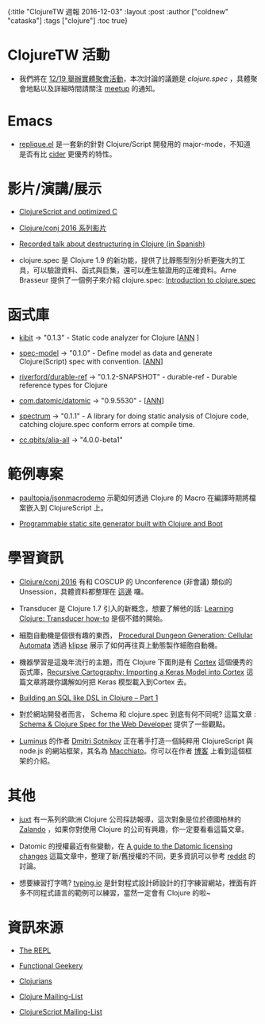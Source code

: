 {:title "ClojureTW 週報 2016-12-03"
 :layout :post
 :author ["coldnew" "cataska"]
 :tags  ["clojure"]
 :toc true}

# ClojureTW 活動

* 我們將在 [12/19 舉辦實體聚會活動](https://www.meetup.com/Clojure-tw/events/235951132/)，本次討論的議題是 *clojure.spec* ，具體聚會地點以及詳細時間請關注 [meetup](https://www.meetup.com/Clojure-tw/events/235951132/) 的通知。

# Emacs

* [replique.el](https://github.com/EwenG/replique.el) 是一套新的針對 Clojure/Script 開發用的 major-mode，不知道是否有比 [cider](https://github.com/clojure-emacs/cider) 更優秀的特性。

# 影片/演講/展示

* [ClojureScript and optimized C](https://www.youtube.com/watch?v=LopU-kMpe8I)

* [Clojure/conj 2016 系列影片](https://www.youtube.com/playlist?list=PLZdCLR02grLofiMKo0bCeLHZC0_2rpqsz)

* [Recorded talk about destructuring in Clojure (in Spanish)](https://www.youtube.com/watch?v=qMcjufX8czs)

* clojure.spec 是 Clojure 1.9 的新功能，提供了比靜態型別分析更強大的工具，可以驗證資料、函式與巨集，還可以產生驗證用的正確資料。Arne Brasseur 提供了一個例子來介紹 clojure.spec: [Introduction to clojure.spec](https://youtu.be/-MeOPF94LhI)


# 函式庫

* [kibit](https://github.com/jonase/kibit) -> "0.1.3" - Static code analyzer for Clojure [[ANN](https://groups.google.com/forum/#!msg/clojure/CVRtIndNQMs/XvmPTB2RCgAJ) ]

* [spec-model](https://github.com/Mamun/spec-model) -> "0.1.0" -  Define model as data and generate Clojure(Script) spec with convention. [[ANN](https://groups.google.com/forum/#!msg/clojure/Vbg8bCJiyEQ/sJik8ZWRCgAJ)]

* [riverford/durable-ref](https://github.com/riverford/durable-ref) -> "0.1.2-SNAPSHOT" - durable-ref - Durable reference types for Clojure

* [com.datomic/datomic](www.datomic.com/) -> "0.9.5530"  -  [[ANN](http://blog.datomic.com/2016/11/datomic-update-client-api-unlimited.html)]

* [spectrum](https://github.com/arohner/spectrum) -> "0.1.1" - A library for doing static analysis of Clojure code, catching clojure.spec conform errors at compile time.

* [cc.qbits/alia-all](https://github.com/mpenet/alia/blob/master/CHANGELOG.md#400-beta1) -> "4.0.0-beta1"


# 範例專案

* [paultopia/jsonmacrodemo](https://github.com/paultopia/jsonmacrodemo) 示範如何透過 Clojure 的 Macro 在編譯時期將檔案嵌入到 ClojureScript 上。

* [Programmable static site generator built with Clojure and Boot](https://perun.io)

# 學習資訊

* [Clojure/conj 2016](https://www.youtube.com/playlist?list=PLZdCLR02grLofiMKo0bCeLHZC0_2rpqsz) 有和 COSCUP 的 Unconference (非會議) 類似的 Unsession，具體資料都整理在 [這邊](https://github.com/clojureconj/clojureconj2016/wiki/Unsessions) 囉。

* Transducer 是 Clojure 1.7 引入的新概念，想要了解他的話: [Learning Clojure: Transducer how-to](https://www.astrecipes.net/blog/2016/11/24/transducers-how-to/) 是個不錯的開始。

* 細胞自動機是個很有趣的東西， [Procedural Dungeon Generation: Cellular Automata](http://blog.jrheard.com/procedural-dungeon-generation-cellular-automata) 透過 [klipse](https://github.com/viebel/klipse) 展示了如何再往頁上動態製作細胞自動機。

* 機器學習是這幾年流行的主題，而在 Clojure 下面則是有 [Cortex](https://github.com/thinktopic/cortex) 這個優秀的函式庫，[Recursive Cartography: Importing a Keras Model into Cortex](http://benkampha.us/2016-11-29.html) 這篇文章將跟你講解如何把 Keras 模型載入到Cortex 去。

* [Building an SQL like DSL in Clojure – Part 1](http://www.multunus.com/blog/2016/11/building-sql-like-dsl-clojure-part-1/)

* 對於網站開發者而言， Schema 和 clojure.spec 到底有何不同呢? 這篇文章 : [Schema & Clojure Spec for the Web Developer](http://www.metosin.fi/blog/schema-spec-web-devs/) 提供了一些觀點。

* [Luminus](http://www.luminusweb.net/) 的作者 [Dmitri Sotnikov](https://github.com/yogthos) 正在著手打造一個純粹用 ClojureScript 與 node.js 的網站框架，其名為 [Macchiato](https://github.com/macchiato-framework)。你可以在作者 [博客](http://yogthos.net/posts/2016-11-30-Macchiato.html) 上看到這個框架的介紹。

# 其他

* [juxt](https://juxt.pro/blog/posts/clojure-in-zalando.html) 有一系列的歐洲 Clojure 公司採訪報導，這次對象是位於德國柏林的  [Zalando](https://juxt.pro/blog/posts/clojure-in-zalando.html) ，如果你對使用 Clojure 的公司有興趣，你一定要看看這篇文章。

* Datomic 的授權最近有些變動，在 [A guide to the Datomic licensing changes](https://danielcompton.net/2016/11/29/guide-to-datomic-licensing-changes) 這篇文章中，整理了新/舊授權的不同，更多資訊可以參考 [reddit](https://www.reddit.com/r/Clojure/comments/5fep76/a_guide_to_the_datomic_licensing_changes/) 的討論。

* 想要練習打字嗎? [typing.io](https://typing.io) 是針對程式設計師設計的打字練習網站，裡面有許多不同程式語言的範例可以練習，當然一定會有 Clojure 的啦~

# 資訊來源

* [The REPL](http://us7.campaign-archive.com/?u=fef380870c4a5633a21f55d8e&id=dd03c2907d)

* [Functional Geekery](https://www.functionalgeekery.com/episode-76-anthony-cipriano/)

* [Clojurians](http://clojurians.net/)

* [Clojure Mailing-List](https://groups.google.com/forum/#!forum/clojure)

* [ClojureScript Mailing-List](https://groups.google.com/forum/#!forum/clojurescript)
